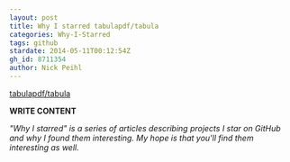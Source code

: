 ```yaml
---
layout: post
title: Why I starred tabulapdf/tabula
categories: Why-I-Starred
tags: github
stardate: 2014-05-11T00:12:54Z
gh_id: 8711354
author: Nick Peihl
---
```


[tabulapdf/tabula](star.repo.html_url)

**WRITE CONTENT**

*"Why I starred" is a series of articles describing projects I star on GitHub and why I found them interesting. My hope is that you'll find them interesting as well.*

